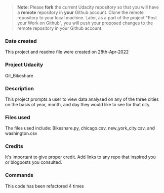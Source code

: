>**Note**: Please **fork** the current Udacity repository so that you will have a **remote** repository in **your** Github account. Clone the remote repository to your local machine. Later, as a part of the project "Post your Work on Github", you will push your proposed changes to the remote repository in your Github account.

### Date created
This project and readme file were created on 28th-Apr-2022

### Project Udacity
Git_Bikeshare

### Description
This project prompts a user to view data analysed on any of the three cities on the basis of year, month, and day they would like to see for that city.

### Files used
The files used include: Bikeshare.py, chicago.csv, new_york_city.csv, and washington.csv

### Credits
It's important to give proper credit. Add links to any repo that inspired you or blogposts you consulted.

### Commands
This code has been refactored 4 times
